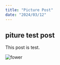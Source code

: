 ```yaml
---
title: "Picture Post"
date: "2024/03/12"
---
```


## piture test post

This post is test.

![fower](/flower.png)